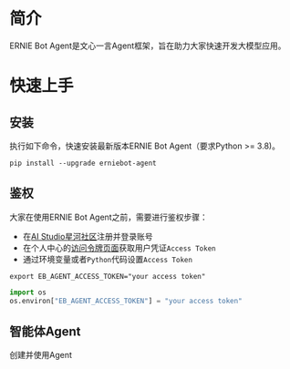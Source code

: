 # 简介
ERNIE Bot Agent是文心一言Agent框架，旨在助力大家快速开发大模型应用。

# 快速上手

## 安装
执行如下命令，快速安装最新版本ERNIE Bot Agent（要求Python >= 3.8)。

```shell
pip install --upgrade erniebot-agent
```

## 鉴权
大家在使用ERNIE Bot Agent之前，需要进行鉴权步骤：

* 在[AI Studio星河社区](https://aistudio.baidu.com/index)注册并登录账号
* 在个人中心的[访问令牌页面](https://aistudio.baidu.com/index/accessToken)获取用户凭证`Access Token`
* 通过环境变量或者`Python`代码设置`Access Token`

```shell
export EB_AGENT_ACCESS_TOKEN="your access token"
```

```python
import os
os.environ["EB_AGENT_ACCESS_TOKEN"] = "your access token"
```

## 智能体Agent

创建并使用Agent